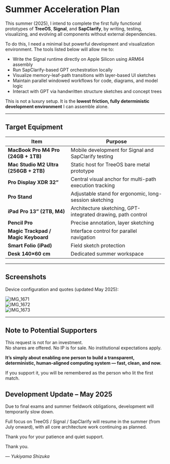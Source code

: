 # Summer Acceleration Plan

This summer (2025), I intend to complete the first fully functional prototypes of **TreeOS**, **Signal**, and **SapClarify**, by writing, testing, visualizing, and evolving all components without external dependencies.

To do this, I need a minimal but powerful development and visualization environment. The tools listed below will allow me to:

- Write the Signal runtime directly on Apple Silicon using ARM64 assembly  
- Run SapClarify-based GPT orchestration locally  
- Visualize memory-leaf-path transitions with layer-based UI sketches  
- Maintain parallel windowed workflows for code, diagrams, and model logic  
- Interact with GPT via handwritten structure sketches and concept trees

This is not a luxury setup. It is the **lowest friction, fully deterministic development environment** I can assemble alone.

---

## Target Equipment

| Item | Purpose |
|------|---------|
| **MacBook Pro M4 Pro (24GB + 1TB)** | Mobile development for Signal and SapClarify testing |
| **Mac Studio M2 Ultra (256GB + 2TB)** | Static host for TreeOS bare metal prototype |
| **Pro Display XDR 32”** | Central visual anchor for multi-path execution tracking |
| **Pro Stand** | Adjustable stand for ergonomic, long-session sketching |
| **iPad Pro 13” (2TB, M4)** | Architecture sketching, GPT-integrated drawing, path control |
| **Pencil Pro** | Precise annotation, layer sketching |
| **Magic Trackpad / Magic Keyboard** | Interface control for parallel navigation |
| **Smart Folio (iPad)** | Field sketch protection |
| **Desk 140×60 cm** | Dedicated summer workspace |

---

## Screenshots

Device configuration and quotes (updated May 2025):

![IMG_1671](./IMG_1671.png)  
![IMG_1672](./IMG_1672.png)  
![IMG_1673](./IMG_1673.png)

---

## Note to Potential Supporters

This request is not for an investment.  
No shares are offered. No IP is for sale. No institutional expectations apply.

**It’s simply about enabling one person to build a transparent, deterministic, human-aligned computing system — fast, clean, and now.**

If you support it, you will be remembered as the person who lit the first match.

## Development Update – May 2025

Due to final exams and summer fieldwork obligations, development will temporarily slow down.

Full focus on TreeOS / Signal / SapClarify will resume in the summer (from July onward), with all core architecture work continuing as planned.

Thank you for your patience and quiet support.

Thank you.

— *Yukiyama Shizuka*
